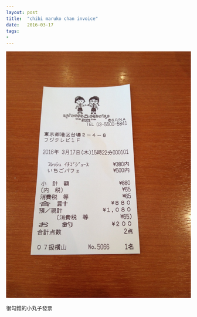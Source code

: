 ```yaml
---
layout: post
title:  "chibi maruko chan invoice"
date:   2016-03-17
tags:
- 
---
```

![chibi maruko chan](/media/2016-03-17-chibi-maruko-chan-invoice.jpg)

很勾錐的小丸子發票